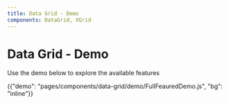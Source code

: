 ```yaml
---
title: Data Grid - Demo
components: DataGrid, XGrid
---
```


# Data Grid - Demo

<p class="description">Use the demo below to explore the available features</p>

{{"demo": "pages/components/data-grid/demo/FullFeauredDemo.js", "bg": "inline"}}
